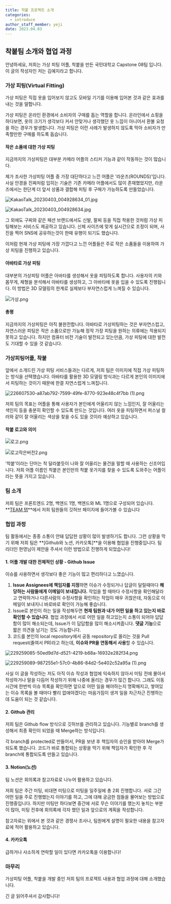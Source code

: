 ```yaml
---
title: 착붙 프로젝트 소개
categories: 
  - introduce
author_staff_member: yeji
date: 2023.04.03
---
```



## 착붙팀 소개와 협업 과정

안녕하세요, 저희는 가상 피팅 어플, 착붙을 만든 국민대학교 Capstone 08팀 입니다. 이 글의 작성자인 저는 김예지라고 합니다.

### 가상 피팅(Virtual Fitting)

가상 피팅은 직접 옷을 입어보지 않고도 모바일 기기를 이용해 입어본 것과 같은 효과를 내는 것을 말합니다.

가상 피팅은 온라인 환경에서 소비자의 구매를 돕는 역할을 합니다. 온라인에서 쇼핑을 하다보면, 옷의 크기가 생각보다 커서 안맞거나 생각했던 옷 느낌이 아니어서 환불 요청을 하는 경우가 발생합니다. 가상 피팅은 이런 사례가 발생하지 않도록 막아 소비자가 만족할만한 구매를 하도록 돕습니다.

#### 작은 소품에 대한 가상 피팅

지금까지의 가상피팅은 대부분 카메라 어플의 스티커 기능과 같이 작동하는 것이 많습니다. 

제가 조사한 가상피팅 어플 중 가장 대단하다고 느낀 어플은 ‘라운즈(ROUNDS)’입니다. 사실 안경을 진짜처럼 입히는 기술은 기존 카메라 어플에서도 많이 존재했었지만, 라운즈에서는 한단계 더 앞서 상품과 결합해 피팅 후 구매가 가능하도록 만들었습니다. 

![KakaoTalk_20230403_004928634_01.jpg](%E1%84%8E%E1%85%A1%E1%86%A8%E1%84%87%E1%85%AE%E1%87%80%E1%84%90%E1%85%B5%E1%86%B7%20%E1%84%89%E1%85%A9%E1%84%80%E1%85%A2%E1%84%8B%E1%85%AA%20%E1%84%92%E1%85%A7%E1%86%B8%E1%84%8B%E1%85%A5%E1%86%B8%20%E1%84%80%E1%85%AA%E1%84%8C%E1%85%A5%E1%86%BC%2004fcaec671fc4d31ab89e2033086cc09/KakaoTalk_20230403_004928634_01.jpg)

![KakaoTalk_20230403_004928634.jpg](%E1%84%8E%E1%85%A1%E1%86%A8%E1%84%87%E1%85%AE%E1%87%80%E1%84%90%E1%85%B5%E1%86%B7%20%E1%84%89%E1%85%A9%E1%84%80%E1%85%A2%E1%84%8B%E1%85%AA%20%E1%84%92%E1%85%A7%E1%86%B8%E1%84%8B%E1%85%A5%E1%86%B8%20%E1%84%80%E1%85%AA%E1%84%8C%E1%85%A5%E1%86%BC%2004fcaec671fc4d31ab89e2033086cc09/KakaoTalk_20230403_004928634.jpg)

그 외에도 구찌와 같은 패션 브랜드에서도 신발, 팔찌 등을 직접 착용한 것처럼 가상 피팅해보는 서비스도 제공하고 있습니다. 신체 사이즈에 맞게 실시간으로 조정이 되며, 사진을 찍어 SNS에 공유하는것이 한때 유행이 되기도 했습니다.

이처럼 현재 가상 피팅에 가장 가깝다고 느낀 어플들은 주로 작은 소품들을 이용하여 가상 피팅을 진행하고 있습니다. 

#### 아바타로 가상 피팅

대부분의 가상피팅 어플은 아바타를 생성해서 옷을 피팅하도록 합니다. 사용자의 키와 몸무게, 체형을 분석해서 아바타를 생성하고, 그 아바타에 옷을 입을 수 있도록 진행됩니다. 이 방법은 3D 모델링의 한계로 실제보다 부자연스럽게 느껴질 수 있습니다. 

![가상.png](%E1%84%8E%E1%85%A1%E1%86%A8%E1%84%87%E1%85%AE%E1%87%80%E1%84%90%E1%85%B5%E1%86%B7%20%E1%84%89%E1%85%A9%E1%84%80%E1%85%A2%E1%84%8B%E1%85%AA%20%E1%84%92%E1%85%A7%E1%86%B8%E1%84%8B%E1%85%A5%E1%86%B8%20%E1%84%80%E1%85%AA%E1%84%8C%E1%85%A5%E1%86%BC%2004fcaec671fc4d31ab89e2033086cc09/%25EA%25B0%2580%25EC%2583%2581.png)

#### 총평

지금까지의 가상피팅은 아직 불완전합니다. 아바타로 가상피팅하는 것은 부자연스럽고, 자연스러운 피팅은 작은 소품으로만 가능해 정작 가장 피팅을 원하는 의류에는 적용되지 못하고 있습니다. 하지만 컴퓨터 비전 기술이 발전되고 있는만큼, 가상 피팅에 대한 발전도 기대할 수 있을 것 같습니다.

### 가상피팅어플, 착붙

앞에서 소개드린 가상 피팅 서비스들과는 다르게, 저희 팀은 이미지에 직접 가상 피팅하는 방식을 선택했습니다. 아바타를 활용한 3D 모델링 방식과는 다르게 본인의 이미지에서 피팅하는 것이기 때문에 한결 자연스럽게 느껴집니다.

![226607530-a87ab792-7599-49fe-8770-923e48c4f7bb (1).png](%E1%84%8E%E1%85%A1%E1%86%A8%E1%84%87%E1%85%AE%E1%87%80%E1%84%90%E1%85%B5%E1%86%B7%20%E1%84%89%E1%85%A9%E1%84%80%E1%85%A2%E1%84%8B%E1%85%AA%20%E1%84%92%E1%85%A7%E1%86%B8%E1%84%8B%E1%85%A5%E1%86%B8%20%E1%84%80%E1%85%AA%E1%84%8C%E1%85%A5%E1%86%BC%2004fcaec671fc4d31ab89e2033086cc09/226607530-a87ab792-7599-49fe-8770-923e48c4f7bb_(1).png)

저희 팀의 목표는 어플을 통해 사용자가 본인에게 어울리지 않는 느낌인지, 잘 어울리는 색인지 등을 충분히 확인할 수 있도록 만드는 것입니다. 여러 옷을 피팅하면서 퍼스널 컬러와 같이 잘 어울리는 색상을 찾을 수도 있을 것이라 예상하고 있습니다.

#### 착붙 로고와 의미

![로고.png](%E1%84%8E%E1%85%A1%E1%86%A8%E1%84%87%E1%85%AE%E1%87%80%E1%84%90%E1%85%B5%E1%86%B7%20%E1%84%89%E1%85%A9%E1%84%80%E1%85%A2%E1%84%8B%E1%85%AA%20%E1%84%92%E1%85%A7%E1%86%B8%E1%84%8B%E1%85%A5%E1%86%B8%20%E1%84%80%E1%85%AA%E1%84%8C%E1%85%A5%E1%86%BC%2004fcaec671fc4d31ab89e2033086cc09/%25EB%25A1%259C%25EA%25B3%25A0.png)

![로고작은버전2.png](%E1%84%8E%E1%85%A1%E1%86%A8%E1%84%87%E1%85%AE%E1%87%80%E1%84%90%E1%85%B5%E1%86%B7%20%E1%84%89%E1%85%A9%E1%84%80%E1%85%A2%E1%84%8B%E1%85%AA%20%E1%84%92%E1%85%A7%E1%86%B8%E1%84%8B%E1%85%A5%E1%86%B8%20%E1%84%80%E1%85%AA%E1%84%8C%E1%85%A5%E1%86%BC%2004fcaec671fc4d31ab89e2033086cc09/%25EB%25A1%259C%25EA%25B3%25A0%25EC%259E%2591%25EC%259D%2580%25EB%25B2%2584%25EC%25A0%25842.png)

‘착붙’이라는 단어는 착 달라붙듯이 나와 잘 어울리는 물건을 말할 때 사용하는 신조어입니다. 저희 어플 이름인 착붙은 본인만의 착붙 옷가지를 찾을 수 있도록 도와주는 어플이라는 뜻을 가지고 있습니다.

### 팀 소개

저희 팀은 프론트엔드 2명, 백엔드 1명, 백엔드와 ML 1명으로 구성되어 있습니다. **[TEAM 탭](https://kookmin-sw.github.io/capstone-2023-08/about/)**에서 저희 팀원들의 깃허브 페이지에 들어가볼 수 있습니다

### 협업 과정

팀 활동에서는 종종 소통이 안돼 답답한 상황이 많이 발생하기도 합니다. 그런 상황을 막기 위해 저희 팀은 **[Github와 노션, 카카오톡]**을 이용해 협업을 진행중입니다. 팀 리더인 현영님이 제안을 주셔서 이런 방법으로 진행하게 되었습니다!

#### 1. 어플 개발 대한 전체적인 상황 - Github Issue

이슈를 사용하면서 생각보다 좋은 기능이 많고 편리하다고 느꼈습니다.

1. **Issue Assignees에 책임자를 지정**하면 이슈가 수정되거나 답글이 달릴때마다 **해당하는 사람들에게 이메일이 보내집니다.** 작업을 할 때마다 수정사항을 확인해달라고 연락하거나 다른사람의 수정사항을 확인하는 작업이 매우 귀찮은데, 자동으로 이메일이 보내지니 바로바로 확인이 가능해 좋습니다.
2. Issue로 본인이 하는 일을 작성해두면 **현재 팀원과 내가 어떤 일을 하고 있는지 바로 확인할 수 있습니다**. 협업 과정에서 서로 어떤 일을 하고있는지 소통이 되어야 답답함이 많이 해소되는데, Issue가 이 답답함을 많이 해소시켜줍니다. **댓글 기능**으로 짧은 의견을 남기는 것도 가능합니다.
3. 코드를 본인의 local repository에서 공동 repository로 올리는 것을 Pull request(줄여서 PR)라고 하는데, **이슈와 PR을 연동해서 사용**할 수 있습니다. 

![229259085-50ed9d7d-d521-4219-b68a-16932e282f34.png](%E1%84%8E%E1%85%A1%E1%86%A8%E1%84%87%E1%85%AE%E1%87%80%E1%84%90%E1%85%B5%E1%86%B7%20%E1%84%89%E1%85%A9%E1%84%80%E1%85%A2%E1%84%8B%E1%85%AA%20%E1%84%92%E1%85%A7%E1%86%B8%E1%84%8B%E1%85%A5%E1%86%B8%20%E1%84%80%E1%85%AA%E1%84%8C%E1%85%A5%E1%86%BC%2004fcaec671fc4d31ab89e2033086cc09/229259085-50ed9d7d-d521-4219-b68a-16932e282f34.png)

![229259089-987255e1-57c0-4b86-84d2-5e402c52a95a (1).png](%E1%84%8E%E1%85%A1%E1%86%A8%E1%84%87%E1%85%AE%E1%87%80%E1%84%90%E1%85%B5%E1%86%B7%20%E1%84%89%E1%85%A9%E1%84%80%E1%85%A2%E1%84%8B%E1%85%AA%20%E1%84%92%E1%85%A7%E1%86%B8%E1%84%8B%E1%85%A5%E1%86%B8%20%E1%84%80%E1%85%AA%E1%84%8C%E1%85%A5%E1%86%BC%2004fcaec671fc4d31ab89e2033086cc09/229259089-987255e1-57c0-4b86-84d2-5e402c52a95a_(1).png)

사실 이 글을 작성하는 저도 아직 이슈 작성과 협업에 익숙하지 않아서 미팅 전에 몰아서 작성하거나 말을 다듬어 작성하기 위해 나중에 올리는 경우가 많긴 합니다. 그래도 이동시간에 한번씩 이슈 목록을 확인하면 앞으로 어떤 일을 해야하는지 명확해지고, 쌓여있는 이슈 목록을 볼 때마다 빨리 없애야겠다는 마음가짐이 생겨 일을 차근차근 진행하는데 도움이 되는 것 같습니다.

#### 2. Github 관리

저희 팀은 Github flow 방식으로 깃허브를 관리하고 있습니다. 기능별로 branch를 생성해서 최종 확인이 되었을 때 Merge하는 방식입니다. 

각 branch를 protected로 만들어서, PR을 보낸 후 책임자의 승인을 받아야 Merge가 되도록 했습니다. 코드가 바로 통합되는 상황을 막기 위해 책임자가 확인한 후 각 branch에 통합되도록 만들고 있습니다.

#### 3. Notion(노션)

팀 노션은 회의록과 참고자료로 나누어 활용하고 있습니다.

저희 팀은 주간 미팅, 비대면 미팅으로 미팅을 일주일에 총 2회 진행합니다. 서로 그간 어떤 일을 주로 진행했는지 이야기를 하고, 그에 대해 궁금한 점들을 물어보는 방법으로 진행중입니다. 하지만 미팅만 하다보면 중간에 서로 무슨 이야기를 했는지 놓치는 부분이 많아, 미팅 전후에 회의록에 각자 했던 일과 앞으로의 계획을 작성합니다. 

참고자료는 위에서 본 것과 같은 경쟁사 조사나, 팀원에게 설명이 필요한 내용을 참고자료에 적어 활용하고 있습니다. 

#### 4. 카카오톡

급하거나 사소하게 연락할 일이 있다면 카카오톡을 이용합니다!

### 마무리

가상피팅 어플, 착붙을 개발 중인 저희 팀의 프로젝트 내용과 협업 과정에 대해 소개했습니다.

긴 글 읽어주셔서 감사합니다!